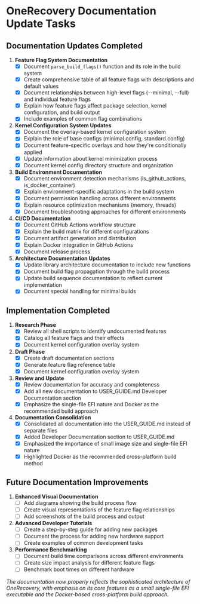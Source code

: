 # OneRecovery Documentation Update Tasks

## Documentation Updates Completed

1. **Feature Flag System Documentation**
   - [x] Document `parse_build_flags()` function and its role in the build system
   - [x] Create comprehensive table of all feature flags with descriptions and default values
   - [x] Document relationships between high-level flags (--minimal, --full) and individual feature flags
   - [x] Explain how feature flags affect package selection, kernel configuration, and build output
   - [x] Include examples of common flag combinations

2. **Kernel Configuration System Updates**
   - [x] Document the overlay-based kernel configuration system
   - [x] Explain the role of base configs (minimal.config, standard.config)
   - [x] Document feature-specific overlays and how they're conditionally applied
   - [x] Update information about kernel minimization process
   - [x] Document kernel config directory structure and organization

3. **Build Environment Documentation**
   - [x] Document environment detection mechanisms (is_github_actions, is_docker_container)
   - [x] Explain environment-specific adaptations in the build system
   - [x] Document permission handling across different environments
   - [x] Explain resource optimization mechanisms (memory, threads)
   - [x] Document troubleshooting approaches for different environments

4. **CI/CD Documentation**
   - [x] Document GitHub Actions workflow structure
   - [x] Explain the build matrix for different configurations
   - [x] Document artifact generation and distribution
   - [x] Explain Docker integration in GitHub Actions
   - [x] Document release process

5. **Architecture Documentation Updates**
   - [x] Update library architecture documentation to include new functions
   - [x] Document build flag propagation through the build process
   - [x] Update build sequence documentation to reflect current implementation
   - [x] Document special handling for minimal builds

## Implementation Completed

1. **Research Phase**
   - [x] Review all shell scripts to identify undocumented features
   - [x] Catalog all feature flags and their effects
   - [x] Document kernel configuration overlay system

2. **Draft Phase**
   - [x] Create draft documentation sections
   - [x] Generate feature flag reference table
   - [x] Document kernel configuration overlay system

3. **Review and Update**
   - [x] Review documentation for accuracy and completeness
   - [x] Add all new documentation to USER_GUIDE.md Developer Documentation section
   - [x] Emphasize the single-file EFI nature and Docker as the recommended build approach

4. **Documentation Consolidation**
   - [x] Consolidated all documentation into the USER_GUIDE.md instead of separate files
   - [x] Added Developer Documentation section to USER_GUIDE.md
   - [x] Emphasized the importance of small image size and single-file EFI nature
   - [x] Highlighted Docker as the recommended cross-platform build method

## Future Documentation Improvements

1. **Enhanced Visual Documentation**
   - [ ] Add diagrams showing the build process flow
   - [ ] Create visual representations of the feature flag relationships
   - [ ] Add screenshots of the build process and output

2. **Advanced Developer Tutorials**
   - [ ] Create a step-by-step guide for adding new packages
   - [ ] Document the process for adding new hardware support
   - [ ] Create examples of common development tasks

3. **Performance Benchmarking**
   - [ ] Document build time comparisons across different environments
   - [ ] Create size impact analysis for different feature flags
   - [ ] Benchmark boot times on different hardware

_The documentation now properly reflects the sophisticated architecture of OneRecovery, with emphasis on its core features as a small single-file EFI executable and the Docker-based cross-platform build approach._